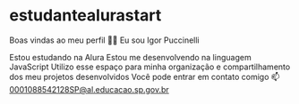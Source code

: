 # estudantealurastart
Boas vindas ao meu perfil 💙💙
Eu sou Igor Puccinelli

Estou estudando na Alura
Estou me desenvolvendo na linguagem JavaScript
Utilizo esse espaço para minha organização e compartilhamento dos meu projetos desenvolvidos
Você pode entrar em contato comigo 📫
0001088542128SP@al.educacao.sp.gov.br

